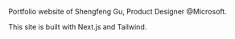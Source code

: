 Portfolio website of Shengfeng Gu, Product Designer @Microsoft.

This site is built with Next.js and Tailwind.